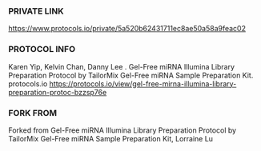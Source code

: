 ### PRIVATE LINK

https://www.protocols.io/private/5a520b62431711ec8ae50a58a9feac02

### PROTOCOL INFO

Karen Yip, Kelvin Chan, Danny Lee . Gel-Free miRNA Illumina Library Preparation Protocol by TailorMix Gel-Free miRNA Sample Preparation Kit. protocols.io
https://protocols.io/view/gel-free-mirna-illumina-library-preparation-protoc-bzzsp76e


### FORK FROM
Forked from Gel-Free miRNA Illumina Library Preparation Protocol by TailorMix Gel-Free miRNA Sample Preparation Kit, Lorraine Lu
